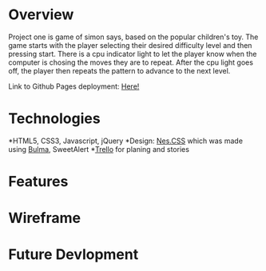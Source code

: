 Overview
============
Project one is game of simon says, based on the popular children's toy. The game starts with the player selecting their desired difficulty level and then pressing start. There is a cpu indicator light to let the player know when the computer is chosing the moves they are to repeat. After the cpu light goes off, the player then repeats the pattern to advance to the next level. 

Link to Github Pages deployment: [Here!](https://wsnjie.github.io/simon-game/)



Technologies
==============
*HTML5, CSS3, Javascript, jQuery
*Design: [Nes.CSS](https://nostalgic-css.github.io/NES.css/) which was made using [Bulma](https://bulma.io/documentation/overview/start/), SweetAlert
*[Trello](https://trello.com/b/oNRqbXzW/project-1) for planing and stories

Features
===========

Wireframe
=============

Future Devlopment
============